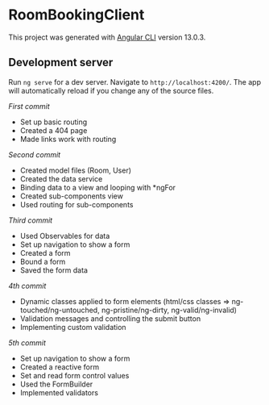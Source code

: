 # RoomBookingClient

This project was generated with [Angular CLI](https://github.com/angular/angular-cli) version 13.0.3.

## Development server

Run `ng serve` for a dev server. Navigate to `http://localhost:4200/`. The app will automatically reload if you change any of the source files.

*First commit*
- Set up basic routing
- Created a 404 page
- Made links work with routing

*Second commit*
- Created model files (Room, User)
- Created the data service
- Binding data to a view and looping with *ngFor
- Created sub-components view
- Used routing for sub-components

*Third commit*
- Used Observables for data
- Set up navigation to show a form
- Created a form
- Bound a form
- Saved the form data

*4th commit*
- Dynamic classes applied to form elements (html/css classes => ng-touched/ng-untouched, ng-pristine/ng-dirty, ng-valid/ng-invalid)
- Validation messages and controlling the submit button
- Implementing custom validation

*5th commit*
- Set up navigation to show a form
- Created a reactive form
- Set and read form control values
- Used the FormBuilder
- Implemented validators
